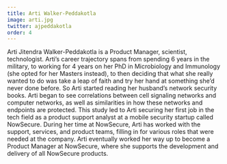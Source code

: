 ```yaml
---
title: Arti Walker-Peddakotla
image: arti.jpg
twitter: ajpeddakotla
order: 4
---
```


Arti Jitendra Walker-Peddakotla is a Product Manager, scientist, technologist. Arti’s career trajectory spans from spending 6 years in the military, to working for 4 years on her PhD in Microbiology and Immunology (she opted for her Masters instead), to then deciding that what she really wanted to do was take a leap of faith and try her hand at something she’d never done before. So Arti started reading her husband’s network security books. Arti began to see correlations between cell signaling networks and computer networks, as well as similarities in how these networks and endpoints are protected. This study led to Arti securing her first job in the tech field as a product support analyst at a mobile security startup called NowSecure. During her time at NowSecure, Arti has worked with the support, services, and product teams, filling in for various roles that were needed at the company. Arti eventually worked her way up to become a Product Manager at NowSecure, where she supports the development and delivery of all NowSecure products.
